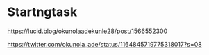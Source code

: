 # Startngtask
https://lucid.blog/okunolaadekunle28/post/1566552300

https://twitter.com/okunola_ade/status/1164845719775318017?s=08
